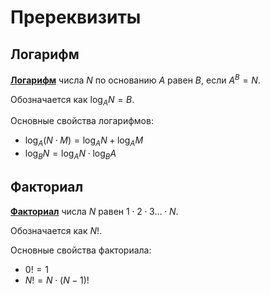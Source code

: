 # Пререквизиты

## Логарифм

**[Логарифм](https://ru.wikipedia.org/wiki/Логарифм)** числа $N$ по основанию $A$ равен $B$, если $A^B = N$.

Обозначается как $\log_A{N} = B$.

Основные свойства логарифмов:

- $\log_A{(N \cdot M)} = \log_A{N} + \log_A{M}$
- $\log_B{N} = \log_A{N} \cdot \log_B{A}$

## Факториал

**[Факториал](https://ru.wikipedia.org/wiki/Факториал)** числа $N$ равен $1 \cdot 2 \cdot 3 \dots \cdot N$.

Обозначается как $N!$.

Основные свойства факториала:

- $0! = 1$
- $N! = N \cdot (N - 1)!$
